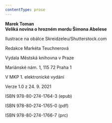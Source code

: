 ```yaml
---
contentType: prose
---
```


**Marek Toman  
Veliká novina o hrozném mordu Šimona Abelese**

Ilustrace na obálce Skreidzeleu/Shutterstock.com

Redakce Markéta Teuchnerová

Vydala Městská knihovna v Praze

Mariánské nám. 1, 115 72 Praha 1

V MKP 1. elektronické vydání

Verze 1.0 z 24. 9. 2021

ISBN 978-80-274-1764-3 (epub)

ISBN 978-80-274-1765-0 (pdf)

ISBN 978-80-274-1766-7 (prc)
